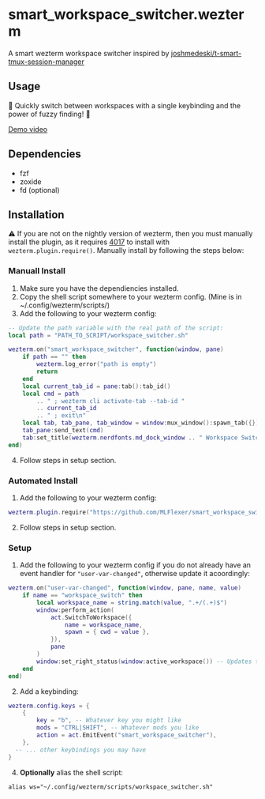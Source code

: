 # smart_workspace_switcher.wezterm
A smart wezterm workspace switcher inspired by [joshmedeski/t-smart-tmux-session-manager](https://github.com/joshmedeski/t-smart-tmux-session-manager)
## Usage
💨 Quickly switch between workspaces with a single keybinding and the power of fuzzy finding! 💨

[Demo video](https://youtu.be/daul-4Fg20U)

## Dependencies
* fzf
* zoxide
* fd (optional)

## Installation
⚠️ If you are not on the nightly version of wezterm, then you must manually install the plugin, as it requires [4017](https://github.com/wez/wezterm/pull/4017) to install with `wezterm.plugin.require()`. Manually install by following the steps below:

### Manuall Install

1. Make sure you have the dependiencies installed.
2. Copy the shell script somewhere to your wezterm config. (Mine is in ~/.config/wezterm/scripts/)
3. Add the following to your wezterm config:
```lua
-- Update the path variable with the real path of the script:
local path = "PATH_TO_SCRIPT/workspace_switcher.sh"

wezterm.on("smart_workspace_switcher", function(window, pane)
	if path == "" then
		wezterm.log_error("path is empty")
		return
	end
	local current_tab_id = pane:tab():tab_id()
	local cmd = path
		.. " ; wezterm cli activate-tab --tab-id "
		.. current_tab_id
		.. " ; exit\n"
	local tab, tab_pane, tab_window = window:mux_window():spawn_tab({})
	tab_pane:send_text(cmd)
	tab:set_title(wezterm.nerdfonts.md_dock_window .. " Workspace Switcher")
end)
```
4. Follow steps in setup section.
### Automated Install
1. Add the following to your wezterm config:
```lua
wezterm.plugin.require("https://github.com/MLFlexer/smart_workspace_switcher.wezterm")
```

2. Follow steps in setup section.

### Setup
1. Add the following to your wezterm config if you do not already have an event handler for `"user-var-changed"`, otherwise update it acoordingly:
```lua
wezterm.on("user-var-changed", function(window, pane, name, value)
	if name == "workspace_switch" then
		local workspace_name = string.match(value, ".+/(.+)$")
		window:perform_action(
			act.SwitchToWorkspace({
				name = workspace_name,
				spawn = { cwd = value },
			}),
			pane
		)
		window:set_right_status(window:active_workspace()) -- Updates the status bar
	end
end)
```

2. Add a keybinding:
```lua
wezterm.config.keys = {
	{
		key = "b", -- Whatever key you might like
		mods = "CTRL|SHIFT", -- Whatever mods you like
		action = act.EmitEvent("smart_workspace_switcher"),
	},
  -- ... other keybindings you may have
}
```

4. **Optionally** alias the shell script:
```shell
alias ws="~/.config/wezterm/scripts/workspace_switcher.sh"
```
